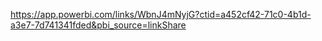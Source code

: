 https://app.powerbi.com/links/WbnJ4mNyjG?ctid=a452cf42-71c0-4b1d-a3e7-7d741341fded&pbi_source=linkShare
